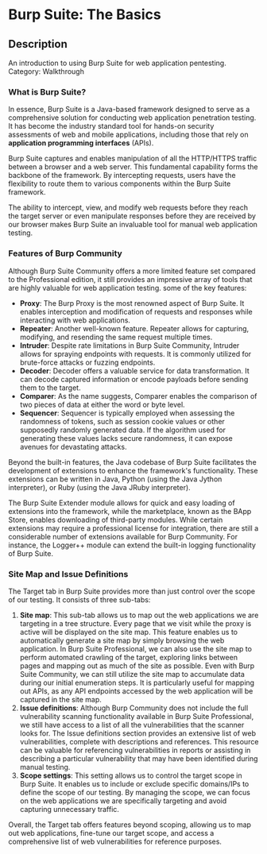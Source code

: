 # Burp Suite: The Basics

## Description

An introduction to using Burp Suite for web application pentesting.
Category: Walkthrough

### What is Burp Suite?

In essence, Burp Suite is a Java-based framework designed to serve as a comprehensive solution for conducting web application penetration testing. It has become the industry standard tool for hands-on security assessments of web and mobile applications, including those that rely on **application programming interfaces** (APIs).

Burp Suite captures and enables manipulation of all the HTTP/HTTPS traffic between a browser and a web server. This fundamental capability forms the backbone of the framework. By intercepting requests, users have the flexibility to route them to various components within the Burp Suite framework.

The ability to intercept, view, and modify web requests before they reach the target server or even manipulate responses before they are received by our browser makes Burp Suite an invaluable tool for manual web application testing.

### Features of Burp Community

Although Burp Suite Community offers a more limited feature set compared to the Professional edition, it still provides an impressive array of tools that are highly valuable for web application testing. some of the key features:

* **Proxy**: The Burp Proxy is the most renowned aspect of Burp Suite. It enables interception and modification of requests and responses while interacting with web applications.
* **Repeater**: Another well-known feature. Repeater allows for capturing, modifying, and resending the same request multiple times.
* **Intruder**: Despite rate limitations in Burp Suite Community, Intruder allows for spraying endpoints with requests. It is commonly utilized for brute-force attacks or fuzzing endpoints.
* **Decoder**: Decoder offers a valuable service for data transformation. It can decode captured information or encode payloads before sending them to the target.
* **Comparer**: As the name suggests, Comparer enables the comparison of two pieces of data at either the word or byte level.
* **Sequencer**: Sequencer is typically employed when assessing the randomness of tokens, such as session cookie values or other supposedly randomly generated data. If the algorithm used for generating these values lacks secure randomness, it can expose avenues for devastating attacks.

Beyond the built-in features, the Java codebase of Burp Suite facilitates the development of extensions to enhance the framework's functionality. These extensions can be written in Java, Python (using the Java Jython interpreter), or Ruby (using the Java JRuby interpreter).

The Burp Suite Extender module allows for quick and easy loading of extensions into the framework, while the marketplace, known as the BApp Store, enables downloading of third-party modules. While certain extensions may require a professional license for integration, there are still a considerable number of extensions available for Burp Community. For instance, the Logger++ module can extend the built-in logging functionality of Burp Suite.

### Site Map and Issue Definitions

The Target tab in Burp Suite provides more than just control over the scope of our testing. It consists of three sub-tabs:

1. **Site map**: This sub-tab allows us to map out the web applications we are targeting in a tree structure. Every page that we visit while the proxy is active will be displayed on the site map. This feature enables us to automatically generate a site map by simply browsing the web application. In Burp Suite Professional, we can also use the site map to perform automated crawling of the target, exploring links between pages and mapping out as much of the site as possible. Even with Burp Suite Community, we can still utilize the site map to accumulate data during our initial enumeration steps. It is particularly useful for mapping out APIs, as any API endpoints accessed by the web application will be captured in the site map.
2. **Issue definitions**: Although Burp Community does not include the full vulnerability scanning functionality available in Burp Suite Professional, we still have access to a list of all the vulnerabilities that the scanner looks for. The Issue definitions section provides an extensive list of web vulnerabilities, complete with descriptions and references. This resource can be valuable for referencing vulnerabilities in reports or assisting in describing a particular vulnerability that may have been identified during manual testing.
3. **Scope settings**: This setting allows us to control the target scope in Burp Suite. It enables us to include or exclude specific domains/IPs to define the scope of our testing. By managing the scope, we can focus on the web applications we are specifically targeting and avoid capturing unnecessary traffic.

Overall, the Target tab offers features beyond scoping, allowing us to map out web applications, fine-tune our target scope, and access a comprehensive list of web vulnerabilities for reference purposes.